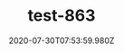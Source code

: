 ---
title: test-863
date: 2020-07-30T07:53:59.980Z
banner_subcontent: asdfsf
category: Research
focus: Assessment of organisational approach
role: Sole trader
organisation_size: Medium (50-249 employees)
industry: IT & Telecommunications
content: Lorem ipsum dolor sit amet, consectetur adipiscing elit, sed do eiusmod tempor incididunt ut labore et dolore magna aliqua. Ut enim ad minim veniam, quis nostrud exercitation ullamco laboris nisi ut aliquip ex ea commodo consequat. Duis aute irure dolor in reprehenderit in voluptate velit esse cillum dolore eu fugiat nulla pariatur. Excepteur sint occaecat cupidatat non proident, sunt in culpa qui officia deserunt mollit anim id est laborum.
---